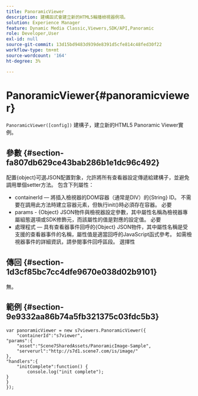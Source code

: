 ```yaml
---
title: PanoramicViewer
description: 建構函式會建立新的HTML5輪播檢視器例項。
solution: Experience Manager
feature: Dynamic Media Classic,Viewers,SDK/API,Panoramic
role: Developer,User
exl-id: null
source-git-commit: 13d15bd9483d939de8391d5cfe814c48fed30f22
workflow-type: tm+mt
source-wordcount: '164'
ht-degree: 3%

---
```


# PanoramicViewer{#panoramicviewer}

`PanoramicViewer([config])`
建構子，建立新的HTML5 Panoramic Viewer實例。

## 參數 {#section-fa807db629ce43bab286b1e1dc96c492}

配置{object}可選JSON配置對象，允許將所有查看器設定傳遞給建構子，並避免調用單個setter方法。 包含下列屬性：
* containerId — 將插入檢視器的DOM容器（通常是DIV）的{String} ID。 不需要在調用此方法時建立容器元素，但執行init()時必須存在容器。 必要
* params - {Object} JSON物件與檢視器設定參數，其中屬性名稱為檢視器專屬組態選項或SDK修飾元，而該屬性的值是對應的設定值。 必要
* 處理程式 — 具有查看器事件回呼的{Object} JSON物件，其中屬性名稱是受支援的查看器事件的名稱，屬性值是適當回呼的JavaScript函式參考。 如需檢視器事件的詳細資訊，請參閱事件回呼區段。 選擇性


## 傳回 {#section-1d3cf85bc7cc4dfe9670e038d02b9101}

無。

## 範例 {#section-9e9332aa86b74a5fb321375c03fdc5b3}

```
var panoramicViewer = new s7viewers.PanoramicViewer({
	"containerId":"s7viewer",
"params":{
	"asset":"Scene7SharedAssets/PanoramicImage-Sample",
	"serverurl":"http://s7d1.scene7.com/is/image/"
},
"handlers":{
	"initComplete":function() {
		console.log("init complete");
}
}
});
```

